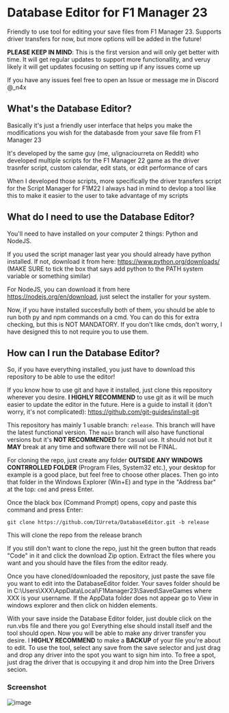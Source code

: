 # Database Editor for F1 Manager 23 #
Friendly to use tool for editing your save files from F1 Manager 23. Supports driver transfers for now, but more options will be added in the future!

**PLEASE KEEP IN MIND**: This is the first version and will only get better with time. It will get regular updates to support more functionallity, and veruy likely it will get 
updates focusing on setting up if any issues come up

If you have any issues feel free to open an Issue or message me in Discord @_n4x

## What's the Database Editor? ##
Basically it's just a friendly user interface that helps you make the modifications you wish for the databasde from your save file from F1 Manager 23

It's developed by the same guy (me, u/ignaciourreta on Reddit) who developed multiple scripts for the F1 Manager 22 game as the driver trasnfer script, custom calendar, edit stats, or edit performance of cars

When I developed those scripts, more specifically the driver transfers script for the Script Manager for F1M22 I always had in mind to devlop a tool like this to make it easier to the user to take advantage of my scripts

## What do I need to use the Database Editor? ##
You'll need to have installed on your computer 2 things: Python and NodeJS.

If you used the script manager last year you should already have python installed. If not, download it from here: https://www.python.org/downloads/ (MAKE SURE to tick the box that says add python to the PATH system variable or something similar)

For NodeJS, you can download it from here https://nodejs.org/en/download, just select the installer for your system. 

Now, if you have installed succesfully both of them, you should be able to run both py and npm commands on a cmd. You can do this for extra checking, but this is NOT MANDATORY.
If you don't like cmds, don't worry, I have designed this to not require you to use them. 

## How can I run the Database Editor? ##
So, if you have everything installed, you just have to download this repository to be able to use the editor!

If you know how to use git and have it installed, just clone this repository wherever you desire.
**I HIGHLY RECOMMEND** to use git as it will be much easier to update the editor in the future. Here is a guide to install it (don't worry, it's not complicated): https://github.com/git-guides/install-git

This repository has mainly 1 usable branch: `release`. This branch will have the latest functional version. The `main` branch will also have functional versions but it's **NOT RECOMMENDED** for casual use. It should not but it **MAY** break at any time and software there will not be FINAL.


For cloning the repo, just create any folder **OUTSIDE ANY WINDOWS CONTRROLLED FOLDER** (Program Files, System32 etc.), your desktop for example is a good place, but feel free to choose
other places. Then go into that folder in the Windows Explorer (Win+E) and type in the "Address bar" at the top: `cmd` and press Enter.

Once the black box (Command Prompt) opens, copy and paste this command and press Enter:

`git clone https://github.com/IUrreta/DatabaseEditor.git -b release`

This will clone the repo from the release branch

If you still don't want to clone the repo, just hit the green button that reads "Code" in it and click the download Zip option. Extract the files where you want and you should have the files from the editor ready.

Once you have cloned/downloaded the repository, just paste the save file you want to edit into the DatabaseEditor folder. Your saves folder should be in C:\Users\XXX\AppData\Local\F1Manager23\Saved\SaveGames where XXX is your username. If the AppData folder does not appear go to View in windows explorer and then click on hidden elements.

With your save inside the Database Editor folder, just double click on the run.vbs file and there you go! Everything else should install itself and the tool should open. Now you will be able to 
make any driver transfer you desire. I **HIGHLY RECOMMEND** to make a **BACKUP** of your file you're about to edit. To use the tool, select any save from the save selector and just drag and drop any driver into the spot you want to sign him into. To free a spot, just drag the driver that is occupying it and drop him into the Dree Drivers secion.

### Screenshot ###

![image](https://github.com/IUrreta/DatabaseEditor/assets/95303008/907a39e6-ed48-4196-9a51-ab10bbe8969c)

